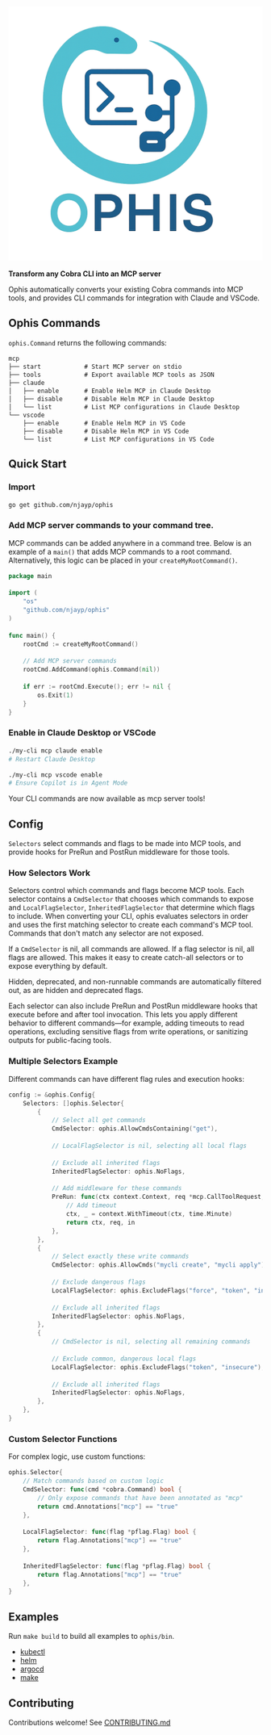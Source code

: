 ![Project Logo](./logo.png)

**Transform any Cobra CLI into an MCP server**

Ophis automatically converts your existing Cobra commands into MCP tools, and provides CLI commands for integration with Claude and VSCode.

## Ophis Commands

`ophis.Command` returns the following commands:

```
mcp
├── start            # Start MCP server on stdio
├── tools            # Export available MCP tools as JSON
├── claude
│   ├── enable       # Enable Helm MCP in Claude Desktop
│   ├── disable      # Disable Helm MCP in Claude Desktop
│   └── list         # List MCP configurations in Claude Desktop
└── vscode
    ├── enable       # Enable Helm MCP in VS Code
    ├── disable      # Disable Helm MCP in VS Code
    └── list         # List MCP configurations in VS Code
```

## Quick Start

### Import

```bash
go get github.com/njayp/ophis
```

### Add MCP server commands to your command tree.

MCP commands can be added anywhere in a command tree. Below is an example of a `main()` that adds MCP commands to a root command. Alternatively, this logic can be placed in your `createMyRootCommand()`.

```go
package main

import (
    "os"
    "github.com/njayp/ophis"
)

func main() {
    rootCmd := createMyRootCommand()
    
    // Add MCP server commands
    rootCmd.AddCommand(ophis.Command(nil))
    
    if err := rootCmd.Execute(); err != nil {
        os.Exit(1)
    }
}
```

### Enable in Claude Desktop or VSCode

```bash
./my-cli mcp claude enable
# Restart Claude Desktop
```

```bash
./my-cli mcp vscode enable
# Ensure Copilot is in Agent Mode
```

Your CLI commands are now available as mcp server tools!

## Config

`Selectors` select commands and flags to be made into MCP tools, and provide hooks for PreRun and PostRun middleware for those tools.

### How Selectors Work

Selectors control which commands and flags become MCP tools. Each selector contains a `CmdSelector` that chooses which commands to expose and `LocalFlagSelector`, `InheritedFlagSelector` that determine which flags to include. When converting your CLI, ophis evaluates selectors in order and uses the first matching selector to create each command's MCP tool. Commands that don't match any selector are not exposed.

If a `CmdSelector` is nil, all commands are allowed. If a flag selector is nil, all flags are allowed. This makes it easy to create catch-all selectors or to expose everything by default.

Hidden, deprecated, and non-runnable commands are automatically filtered out, as are hidden and deprecated flags.

Each selector can also include PreRun and PostRun middleware hooks that execute before and after tool invocation. This lets you apply different behavior to different commands—for example, adding timeouts to read operations, excluding sensitive flags from write operations, or sanitizing outputs for public-facing tools.

### Multiple Selectors Example

Different commands can have different flag rules and execution hooks:

```go
config := &ophis.Config{
    Selectors: []ophis.Selector{
        {
            // Select all get commands
            CmdSelector: ophis.AllowCmdsContaining("get"),

            // LocalFlagSelector is nil, selecting all local flags

            // Exclude all inherited flags
            InheritedFlagSelector: ophis.NoFlags,

            // Add middleware for these commands
            PreRun: func(ctx context.Context, req *mcp.CallToolRequest, in bridge.CmdToolInput) (context.Context, *mcp.CallToolRequest, bridge.CmdToolInput) {
                // Add timeout
                ctx, _ = context.WithTimeout(ctx, time.Minute)
                return ctx, req, in
            },
        },
        {
            // Select exactly these write commands
            CmdSelector: ophis.AllowCmds("mycli create", "mycli apply"),
            
            // Exclude dangerous flags
            LocalFlagSelector: ophis.ExcludeFlags("force", "token", "insecure"),

            // Exclude all inherited flags
            InheritedFlagSelector: ophis.NoFlags,
        },
        {
            // CmdSelector is nil, selecting all remaining commands

            // Exclude common, dangerous local flags
            LocalFlagSelector: ophis.ExcludeFlags("token", "insecure"),

            // Exclude all inherited flags
            InheritedFlagSelector: ophis.NoFlags,
        },
    },
}
```

### Custom Selector Functions

For complex logic, use custom functions:

```go
ophis.Selector{
    // Match commands based on custom logic
    CmdSelector: func(cmd *cobra.Command) bool {
        // Only expose commands that have been annotated as "mcp"
        return cmd.Annotations["mcp"] == "true"
    },

    LocalFlagSelector: func(flag *pflag.Flag) bool {
        return flag.Annotations["mcp"] == "true"
    },

    InheritedFlagSelector: func(flag *pflag.Flag) bool {
        return flag.Annotations["mcp"] == "true"
    },
}
```

## Examples

Run `make build` to build all examples to `ophis/bin`.

- [kubectl](./examples/kubectl/)
- [helm](./examples/helm/)
- [argocd](./examples/argocd/)
- [make](./examples/make/)

## Contributing

Contributions welcome! See [CONTRIBUTING.md](CONTRIBUTING.md)